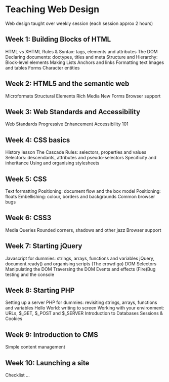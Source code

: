 # Teaching Web Design

Web design taught over weekly session (each session approx 2 hours)

## Week 1: Building Blocks of HTML
HTML vs XHTML
Rules & Syntax: tags, elements and attributes
The DOM
Declaring documents: doctypes, titles and meta
Structure and Hierarchy: Block-level elements
Making Lists
Anchors and links
Formatting text
Images and tables
Forms
Character entities
## Week 2: HTML5 and the semantic web
Microformats
Structural Elements
Rich Media
New Forms
Browser support
## Week 3: Web Standards and Accessibility
Web Standards
Progressive Enhancement
Accessibility 101
## Week 4: CSS basics
History lesson
The Cascade
Rules: selectors, properties and values
Selectors: descendants, attributes and pseudo-selectors
Specificity and inheritance
Using and organising stylesheets
## Week 5: CSS 
Text formatting 
Positioning: document flow and the box model
Positioning: floats
Embellishing: colour, borders and backgrounds
Common browser bugs
## Week 6: CSS3
Media Queries
Rounded corners, shadows and other jazz 
Browser support
## Week 7: Starting jQuery
Javascript for dummies: strings, arrays, functions and variables
jQuery, document.ready() and organising scripts
(The crowd go) DOM Selectors
Manipulating the DOM
Traversing the DOM
Events and effects
(Fire)Bug testing and the console
## Week 8: Starting PHP
Setting up a server
PHP for dummies: revisiting strings, arrays, functions and variables
Hello World: writing to screen
Working with your environment: URLs, $_GET, $_POST and $_SERVER
Introduction to Databases
Sessions & Cookies
## Week 9: Introduction to CMS
Simple content management
## Week 10: Launching a site
Checklist …